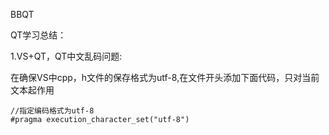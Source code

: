 BBQT

QT学习总结：

1.VS+QT，QT中文乱码问题:

在确保VS中cpp，h文件的保存格式为utf-8,在文件开头添加下面代码，只对当前文本起作用

    //指定编码格式为utf-8
    #pragma execution_character_set("utf-8")


